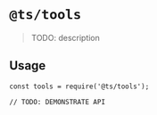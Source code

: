# `@ts/tools`

> TODO: description

## Usage

```
const tools = require('@ts/tools');

// TODO: DEMONSTRATE API
```
